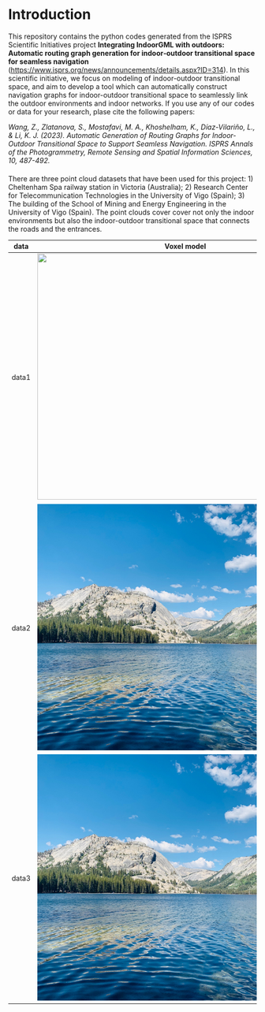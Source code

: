 # Introduction
This repository contains the python codes generated from the ISPRS Scientific Initiatives project **Integrating IndoorGML with outdoors: Automatic routing graph generation for indoor‐outdoor transitional space for seamless navigation** (https://www.isprs.org/news/announcements/details.aspx?ID=314). In this scientific initiative, we focus on modeling of indoor-outdoor transitional space, and aim to develop a tool which can automatically construct navigation graphs for indoor-outdoor transitional space to seamlessly link the outdoor environments and indoor networks. If you use any of our codes or data for your research, plase cite the following papers:

*Wang, Z., Zlatanova, S., Mostafavi, M. A., Khoshelham, K., Díaz-Vilariño, L., & Li, K. J. (2023). Automatic Generation of Routing Graphs for Indoor-Outdoor Transitional Space to Support Seamless Navigation. ISPRS Annals of the Photogrammetry, Remote Sensing and Spatial Information Sciences, 10, 487-492.*

#### 
There are three point cloud datasets that have been used for this project: 1) Cheltenham Spa railway station in Victoria (Australia); 2) Research Center for Telecommunication Technologies in the University of Vigo (Spain); 3) The building of the School of Mining and Energy Engineering in the University of Vigo (Spain). The point clouds cover cover not only the indoor environments but also the indoor-outdoor transitional space that connects the roads and the entrances. <be >


data | Voxel model                |  IndoorGML model
:---------------:|:-------------------------:|:-------------------------:
data1 |<img width="600" height="500"  src="https://github.com/tgis-lab/pointcloud-to-indoorgml/blob/main/fig/indoorgml_au2.png" /> |  <img width="600" height="500"   src="https://github.com/tgis-lab/pointcloud-to-indoorgml/blob/main/fig/tspace_withts_noroute_noroof_au.png" />
data2 |<img width="600" height="500"  src="https://github.com/wzy19840102/OSMGreenBlueSpace/blob/main/fig/blue.jpg" /> |  <img width="600" height="500"   src="https://github.com/wzy19840102/OSMGreenBlueSpace/blob/main/fig/green.jpg" />
data3 |<img width="600" height="500"  src="https://github.com/wzy19840102/OSMGreenBlueSpace/blob/main/fig/blue.jpg" /> |  <img width="600" height="500"   src="https://github.com/wzy19840102/OSMGreenBlueSpace/blob/main/fig/green.jpg" />

